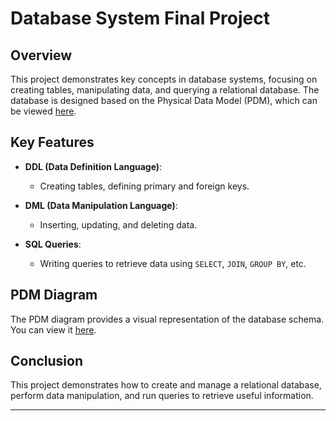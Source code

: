 # Database System Final Project

## Overview

This project demonstrates key concepts in database systems, focusing on creating tables, manipulating data, and querying a relational database. The database is designed based on the Physical Data Model (PDM), which can be viewed [here](https://github.com/mamahda/SBD-FinalProject/blob/main/img/PDM.jpg).

## Key Features

- **DDL (Data Definition Language)**:  
  - Creating tables, defining primary and foreign keys.
  
- **DML (Data Manipulation Language)**:  
  - Inserting, updating, and deleting data.

- **SQL Queries**:  
  - Writing queries to retrieve data using `SELECT`, `JOIN`, `GROUP BY`, etc.

## PDM Diagram

The PDM diagram provides a visual representation of the database schema. You can view it [here](https://github.com/mamahda/SBD-FinalProject/blob/main/img/PDM.jpg).

## Conclusion

This project demonstrates how to create and manage a relational database, perform data manipulation, and run queries to retrieve useful information.

---
